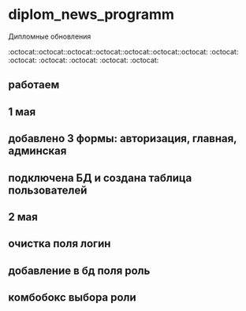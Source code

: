 # diplom_news_programm
Дипломные обновления

:octocat::octocat::octocat::octocat::octocat::octocat::octocat:
:octocat: :octocat: :octocat: :octocat: :octocat: :octocat:

## работаем
## 1 мая
## добавлено 3 формы: авторизация, главная, админская
## подключена БД и создана таблица пользователей
##
## 2 мая
## очистка поля логин
## добавление в бд поля роль
## комбобокс выбора роли
